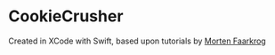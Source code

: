 # CookieCrusher
Created in XCode with Swift, based upon tutorials by <a href="https://twitter.com/MFaarkrog">Morten Faarkrog</a>

